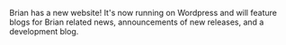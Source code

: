 <html><body><p>Brian has a new website! It's now running on Wordpress and will feature blogs for Brian related news, announcements of new releases, and a development blog.</p></body></html>